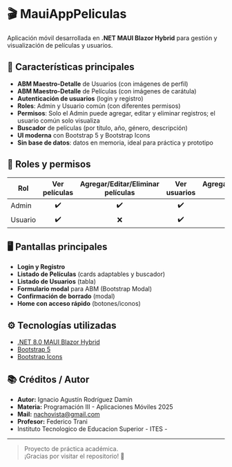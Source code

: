 ﻿# 🎬 MauiAppPeliculas

Aplicación móvil desarrollada en **.NET MAUI Blazor Hybrid** para gestión y visualización de películas y usuarios.

## 🚀 Características principales

- **ABM Maestro-Detalle** de Usuarios (con imágenes de perfil)
- **ABM Maestro-Detalle** de Películas (con imágenes de carátula)
- **Autenticación de usuarios** (login y registro)
- **Roles**: Admin y Usuario común (con diferentes permisos)
- **Permisos**: Solo el Admin puede agregar, editar y eliminar registros; el usuario común solo visualiza
- **Buscador** de películas (por título, año, género, descripción)
- **UI moderna** con Bootstrap 5 y Bootstrap Icons
- **Sin base de datos**: datos en memoria, ideal para práctica y prototipo

## 👤 Roles y permisos

| Rol     | Ver películas | Agregar/Editar/Eliminar películas | Ver usuarios | Agregar/Editar/Eliminar usuarios |
|---------|:-------------:|:---------------------------------:|:------------:|:-------------------------------:|
| Admin   |      ✔️       |               ✔️                  |      ✔️      |              ✔️                 |
| Usuario |      ✔️       |               ❌                  |      ✔️      |              ❌                 |

## 🖥️ Pantallas principales

- **Login y Registro**
- **Listado de Películas** (cards adaptables y buscador)
- **Listado de Usuarios** (tabla)
- **Formulario modal** para ABM (Bootstrap Modal)
- **Confirmación de borrado** (modal)
- **Home con acceso rápido** (botones/iconos)

## ⚙️ Tecnologías utilizadas

- [.NET 8.0 MAUI Blazor Hybrid](https://learn.microsoft.com/en-us/dotnet/maui/)
- [Bootstrap 5](https://getbootstrap.com/)
- [Bootstrap Icons](https://icons.getbootstrap.com/)



## 📚 Créditos / Autor

- **Autor:** Ignacio Agustín Rodríguez Damín
- **Materia:** Programación III - Aplicaciones Móviles 2025
- **Mail:** nachovista@gmail.com
- **Profesor:** Federico Trani
- Instituto Tecnologico de Educacion Superior - ITES -

---

> Proyecto de práctica académica.  
> ¡Gracias por visitar el repositorio! 🚀
